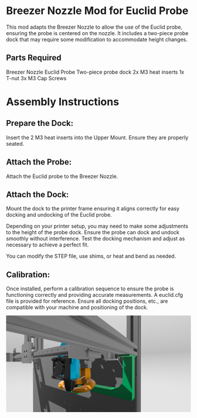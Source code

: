 # Breezer Nozzle Mod for Euclid Probe

This mod adapts the Breezer Nozzle to allow the use of the Euclid probe, ensuring the probe is centered on the nozzle. It includes a two-piece probe dock that may require some modification to accommodate height changes.


## Parts Required
Breezer Nozzle
Euclid Probe
Two-piece probe dock
2x M3 heat inserts
1x T-nut
3x M3 Cap Screws


# Assembly Instructions

## Prepare the Dock:
Insert the 2 M3 heat inserts into the Upper Mount. Ensure they are properly seated.

## Attach the Probe:
Attach the Euclid probe to the Breezer Nozzle.

## Attach the Dock:
Mount the dock to the printer frame ensuring it aligns correctly for easy docking and undocking of the Euclid probe.

Depending on your printer setup, you may need to make some adjustments to the height of the probe dock. Ensure the probe can dock and undock smoothly without interference. Test the docking mechanism and adjust as necessary to achieve a perfect fit.

You can modify the STEP file, use shims, or heat and bend as needed.

## Calibration:
Once installed, perform a calibration sequence to ensure the probe is functioning correctly and providing accurate measurements.
A euclid.cfg file is provided for reference. Ensure all docking positions, etc., are compatible with your machine and positioning of the dock.

![](2024-07-07-09-43-26.png)
